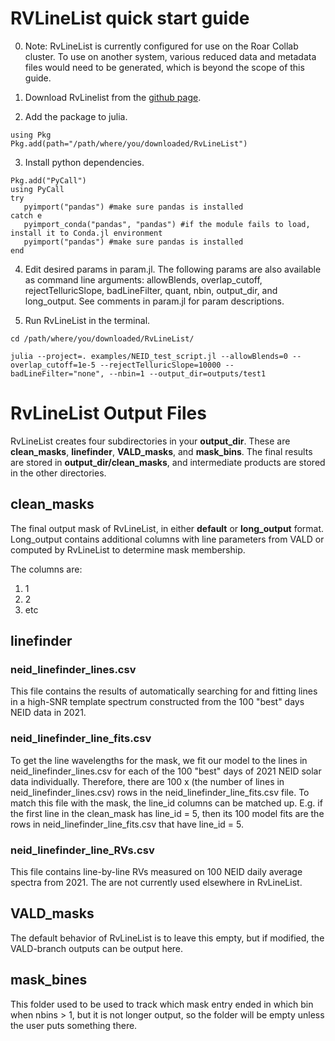 # RVLineList quick start guide

0. Note: RvLineList is currently configured for use on the Roar Collab cluster. To use on another system, various reduced data and metadata files would need to be generated, which is beyond the scope of this guide.

1. Download RvLinelist from the [github page](https://github.com/alexander-wise/RvLineList).

2. Add the package to julia.
```
using Pkg
Pkg.add(path="/path/where/you/downloaded/RvLineList")
```

3. Install python dependencies.
```
Pkg.add("PyCall")
using PyCall
try
   pyimport("pandas") #make sure pandas is installed
catch e
   pyimport_conda("pandas", "pandas") #if the module fails to load, install it to Conda.jl environment
   pyimport("pandas") #make sure pandas is installed
end
```

4. Edit desired params in param.jl. The following params are also available as command line arguments: allowBlends, overlap_cutoff, rejectTelluricSlope, badLineFilter, quant, nbin, output_dir, and long_output. See comments in param.jl for param descriptions.

5. Run RvLineList in the terminal.
```
cd /path/where/you/downloaded/RvLineList/

julia --project=. examples/NEID_test_script.jl --allowBlends=0 --overlap_cutoff=1e-5 --rejectTelluricSlope=10000 --badLineFilter="none", --nbin=1 --output_dir=outputs/test1
```

# RvLineList Output Files

RvLineList creates four subdirectories in your **output_dir**. These are **clean_masks**, **linefinder**, **VALD_masks**, and **mask_bins**. The final results are stored in **output_dir/clean_masks**, and intermediate products are stored in the other directories.

## clean_masks

The final output mask of RvLineList, in either **default** or **long_output** format. Long_output contains additional columns with line parameters from VALD or computed by RvLineList to determine mask membership.

The columns are:

1. 1
2. 2
3. etc

## linefinder

### neid_linefinder_lines.csv

This file contains the results of automatically searching for and fitting lines in a high-SNR template spectrum constructed from the 100 "best" days NEID data in 2021. 

### neid_linefinder_line_fits.csv

To get the line wavelengths for the mask, we fit our model to the lines in neid_linefinder_lines.csv for each of the 100 "best" days of 2021 NEID solar data individually. Therefore, there are 100 x (the number of lines in neid_linefinder_lines.csv) rows in the neid_linefinder_line_fits.csv file. To match this file with the mask, the line_id columns can be matched up. E.g. if the first line in the clean_mask has line_id = 5, then its 100 model fits are the rows in neid_linefinder_line_fits.csv that have line_id = 5.

### neid_linefinder_line_RVs.csv

This file contains line-by-line RVs measured on 100 NEID daily average spectra from 2021. The are not currently used elsewhere in RvLineList.

## VALD_masks

The default behavior of RvLineList is to leave this empty, but if modified, the VALD-branch outputs can be output here.

## mask_bines

This folder used to be used to track which mask entry ended in which bin when nbins > 1, but it is not longer output, so the folder will be empty unless the user puts something there.

